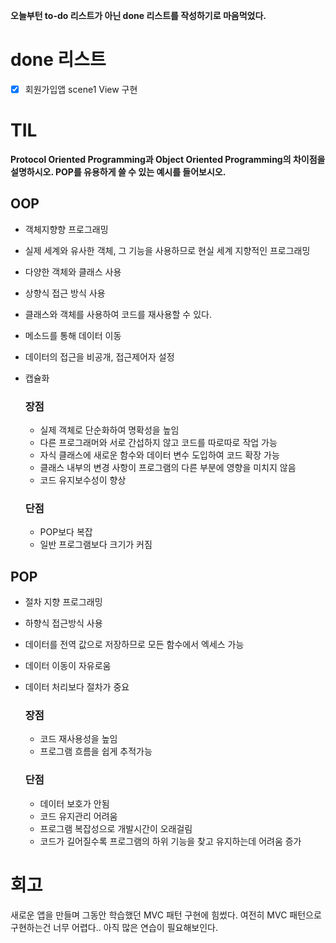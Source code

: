 **오늘부턴 to-do 리스트가 아닌 done 리스트를 작성하기로 마음먹었다.**

# done 리스트

- [x] 회원가입앱 scene1 View 구현



# TIL

**Protocol Oriented Programming과  Object Oriented Programming의 차이점을 설명하시오.  POP를 유용하게 쓸 수 있는 예시를 들어보시오.**



## OOP

- 객체지향향 프로그래밍

- 실제 세계와 유사한 객체, 그 기능을 사용하므로 현실 세계 지향적인 프로그래밍

- 다양한 객체와 클래스 사용

- 상향식 접근 방식 사용

- 클래스와 객체를 사용하여 코드를 재사용할 수 있다.

- 메소드를 통해 데이터 이동

- 데이터의 접근을 비공개, 접근제어자 설정

- 캡슐화

  ### 장점

  - 실제 객체로 단순화하여 명확성을 높임
  - 다른 프로그래머와 서로 간섭하지 않고 코드를 따로따로 작업 가능
  - 자식 클래스에 새로운 함수와 데이터 변수 도입하여 코드 확장 가능
  - 클래스 내부의 변경 사항이 프로그램의 다른 부분에 영향을 미치지 않음
  - 코드 유지보수성이 향상

  ### 단점

  - POP보다 복잡
  - 일반 프로그램보다 크기가 커짐



## POP

- 절차 지향 프로그래밍

- 하향식 접근방식 사용

- 데이터를 전역 값으로 저장하므로 모든 함수에서 엑세스 가능

- 데이터 이동이 자유로움

- 데이터 처리보다 절차가 중요

  ### 장점

  - 코드 재사용성을 높임
  - 프로그램 흐름을 쉽게 추적가능

  ### 단점

  - 데이터 보호가 안됨
  - 코드 유지관리 어려움
  - 프로그램 복잡성으로 개발시간이 오래걸림
  - 코드가 길어질수록 프로그램의 하위 기능을 찾고 유지하는데 어려움 증가

# 회고

새로운 앱을 만들며 그동안 학습했던 MVC 패턴 구현에 힘썼다. 여전히 MVC 패턴으로 구현하는건 너무 어렵다.. 아직 많은 연습이 필요해보인다.

